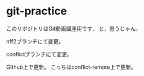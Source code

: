 # git-practice
このリポジトリはGit動画講座用です．
と，思うじゃん。

nff2ブランチにて変更。

conflictブランチにて変更。

GIthub上で更新。
こっちはconflict-remote上で更新。
